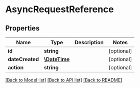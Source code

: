 # AsyncRequestReference

## Properties
Name | Type | Description | Notes
------------ | ------------- | ------------- | -------------
**id** | **string** |  | [optional] 
**dateCreated** | [**\DateTime**](\DateTime.md) |  | [optional] 
**action** | **string** |  | [optional] 

[[Back to Model list]](../README.md#documentation-for-models) [[Back to API list]](../README.md#documentation-for-api-endpoints) [[Back to README]](../README.md)


